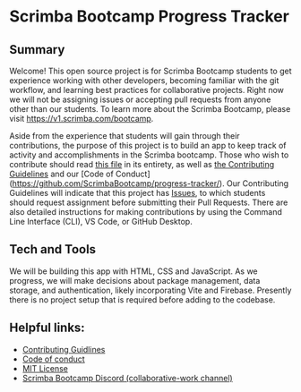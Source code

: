 # Scrimba Bootcamp Progress Tracker

## Summary
Welcome! This open source project is for Scrimba Bootcamp students to get experience working with other developers, becoming familiar with the git workflow, and learning best practices for collaborative projects. Right now we will not be assigning issues or accepting pull requests from anyone other than our students. To learn more about the Scrimba Bootcamp, please visit https://v1.scrimba.com/bootcamp.

Aside from the experience that students will gain through their contributions, the purpose of this project is to build an app to keep track of activity and accomplishments in the Scrimba bootcamp. Those who wish to contribute should read [this file](https://github.com/ScrimbaBootcamp/progress-tracker/README.md) in its entirety, as well as [the Contributing Guidelines](https://github.com/ScrimbaBootcamp/progress-tracker/CONTRIBUTING.md) and our [Code of Conduct](https://github.com/ScrimbaBootcamp/progress-tracker/<!-- file name here -->). Our Contributing Guidelines will indicate that this project has [Issues](https://github.com/ScrimbaBootcamp/progress-tracker/issues), to which students should request assignment before submitting their Pull Requests. There are also detailed instructions for making contributions by using the Command Line Interface (CLI), VS Code, or GitHub Desktop.

## Tech and Tools
We will be building this app with HTML, CSS and JavaScript. As we progress, we will make decisions about package management, data storage, and authentication, likely incorporating Vite and Firebase. Presently there is no project setup that is required before adding to the codebase.

## Helpful links:
- [Contributing Guidlines](https://github.com/ScrimbaBootcamp/progress-tracker/blob/main/CONTRIBUTING.md)
- [Code of conduct]()
- [MIT License](https://github.com/ScrimbaBootcamp/progress-tracker/blob/main/LICENSE)
- [Scrimba Bootcamp Discord (collaborative-work channel)](https://discord.com/channels/684009642984341525/981289757604741180)


<!-- Here is some important information that should be included in a README for an open source project:

- [x] Project title and summary
- [ ] brief instructions on how to set up the project
- [ ] images of the app and code examples
- [ ] tech and tools used in the project
- [x] link to the contributing guidelines
- [ ] link to the code of conduct
- [x] link to the open source license
- [x] link to community Discord, Slack group, or GitHub Discussions

(We can remove these comments once everything has been added)
-->

